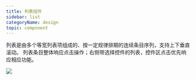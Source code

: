 ```yaml
---
title: 列表组件
sidebar: list
categoryName: design
topic: component
---
```


列表是由多个等宽列表项组成的、按一定规律排期的连续条目序列，支持上下垂直滚动。
列表条目整体响应点击操作；右侧带选择控件的列表，控件区点击优先响应相应功能。

<div class="m-doc-custom-examples">
	<div class="m-doc-custom-examples-correct ">
		<img src="/img/design/component/list/1.png">
	</div>
</div>